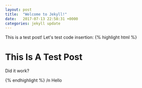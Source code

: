 ```yaml
---
layout: post
title:  "Welcome to Jekyll!"
date:   2017-07-13 22:58:31 +0000
categories: jekyll update
---
```

This is a test post!
Let's test code insertion:
{% highlight html %}<h1>This Is A Test Post</h1> <p>Did it work?</p>{% endhighlight %} /n
Hello
